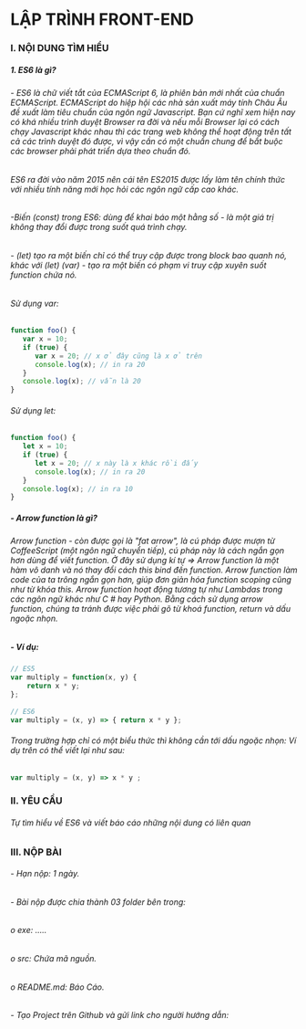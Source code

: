 
# LẬP TRÌNH  FRONT-END

### I. NỘI DUNG TÌM HIỂU

##### 1. ES6 là gì?

###### - ES6 là chữ viết tắt của ECMAScript 6, là phiên bản mới nhất của chuẩn ECMAScript. ECMAScript do hiệp hội các nhà sản xuất máy tính Châu Âu đề xuất làm tiêu chuẩn của ngôn ngữ Javascript. Bạn cứ nghĩ xem hiện nay có khá nhiều trình duyệt Browser ra đời và nếu mỗi Browser lại có cách chạy Javascript khác nhau thì các trang web không thể hoạt động trên tất cả các trình duyệt đó được, vì vậy cần có một chuẩn chung để bắt buộc các browser phải phát triển dựa theo chuẩn đó.
######  ES6 ra đời vào năm 2015 nên cái tên ES2015 được lấy làm tên chính thức với nhiều tính năng mới học hỏi các ngôn ngữ cấp cao khác.

###### -Biến *(const)* trong ES6: dùng để khai báo một hằng số - là một giá trị không thay đổi được trong suốt quá trình chạy.
######  - *(let)* tạo ra một biến chỉ có thể truy cập được trong block bao quanh nó, khác với *(let) (var)* - tạo ra một biến có phạm vi truy cập xuyên suốt *function* chứa nó.

######  Sử dụng *var*:

```javascript
function foo() {
   var x = 10;
   if (true) {
      var x = 20; // x ở đây cũng là x ở trên
      console.log(x); // in ra 20
   }
   console.log(x); // vẫn là 20
}
```
######  Sử dụng *let*:

```javascript
function foo() {
   let x = 10;
   if (true) {
      let x = 20; // x này là x khác rồi đấy
      console.log(x); // in ra 20
   }
   console.log(x); // in ra 10
}
```

##### - Arrow function là gì?
###### Arrow function - còn được gọi là "fat arrow", là cú pháp được mượn từ *CoffeeScript* (một ngôn ngữ chuyển tiếp), cú pháp này là cách ngắn gọn hơn dùng để viết function. Ở đây sử dụng kí tự => Arrow function là một hàm vô danh và nó thay đổi cách this bind đến function. Arrow function làm code của ta trông ngắn gọn hơn, giúp đơn giản hóa function scoping cũng như từ khóa this. Arrow function hoạt động tương tự như Lambdas trong các ngôn ngữ khác như C # hay Python. Bằng cách sử dụng arrow function, chúng ta tránh được việc phải gõ từ khoá function, return và dấu ngoặc nhọn.

##### -	Ví dụ:

```javascript
// ES5 
var multiply = function(x, y) {
    return x * y;
}; 
 
// ES6 
var multiply = (x, y) => { return x * y };
```

###### Trong trường hợp chỉ có một biểu thức thì không cần tới dấu ngoặc nhọn: Ví dụ trên có thể viết lại như sau:
```javascript
var multiply = (x, y) => x * y ;
```

### II.	YÊU CẦU
###### Tự tìm hiểu về ES6 và viết báo cáo những nội dung có liên quan

### III.	NỘP BÀI

###### -	Hạn nộp:  1 ngày.
###### -	Bài nộp được chia thành 03 folder bên trong: 
###### o	exe: …..
###### o	src: Chứa mã nguồn. 
###### o	README.md: Báo Cáo.
###### -	Tạo Project trên Github và gửi link cho người hướng dẫn:
